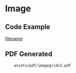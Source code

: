 # Image

## Code Example
[filename](https://raw.githubusercontent.com/johnfercher/maroto/v2/docs/assets/examples/imagegrid/v2/main.go ':include :type=code')

## PDF Generated
```pdf
	assets/pdf/imagegridv2.pdf
```